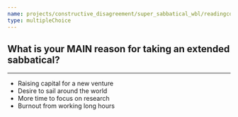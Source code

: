 ```yaml
---
name: projects/constructive_disagreement/super_sabbatical_wbl/readingcomp_scientist_1.md
type: multipleChoice
---
```


## What is your MAIN reason for taking an extended sabbatical?

---

- Raising capital for a new venture
- Desire to sail around the world
- More time to focus on research
- Burnout from working long hours
